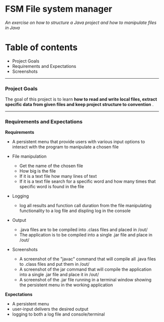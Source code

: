 # FSM File system manager #
*An exercise on how to structure a Java project and how to manipulate files in Java*


# Table of contents

- Project Goals
- Requirements and Expectations
- Screenshots

---
### Project Goals ### 
The goal of this project is to learn **how to read and write local files, extract specific data from given files and keep project structure to convention** .

---
### Requirements and Expectations ### 

**Requirements**

- A persistent menu that provide users with various input options to interact with the program to manipulate a chosen file

- File manipulation
    - Get the name of the chosen file
    - How big is the file
    - If it is a text file how many lines of text 
    - If it is a text file search for a specific word 
      and how many times that specific word is found in the file
- Logging
    - log all results and function call duration from the file manipulating functionality to a log file and displing log in the console
- Output
   - .java files are to be compiled into .class files and placed in /out/ 
   - The application is to be compiled into a single .jar file and place in /out/
- Screenshots 
    - A screenshot of the "javac" command that will compile all .java files to .class files and put them in /out/
    - A screenshot of the jar command that will compile the application into a single .jar file and place it in /out/
    - A screenshot of the .jar file running in a terminal window showing the persistent menu in the working application 

**Expectations**
- A persistent menu
- user-input delivers the desired output 
- logging to both a log file and console/terminal
